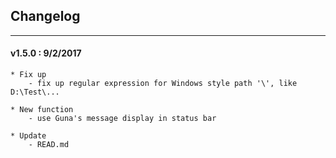 ## Changelog
***

#### v1.5.0 : 9/2/2017

	* Fix up
		- fix up regular expression for Windows style path '\', like D:\Test\...

	* New function
		- use Guna's message display in status bar

	* Update
		- READ.md
